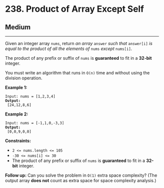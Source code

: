# 238. Product of Array Except Self

## Medium

***

Given an integer array `nums`, return _an array_ `answer` _such that_ `answer[i]` _is equal to the product of all the elements of_ `nums` _except_ `nums[i]`.

The product of any prefix or suffix of `nums` is **guaranteed** to fit in a **32-bit** integer.

You must write an algorithm that runs in `O(n)` time and without using the division operation.

&#x20;

**Example 1:**

<pre><code>Input: nums = [1,2,3,4]
<strong>Output:
</strong> [24,12,8,6]</code></pre>

**Example 2:**

<pre><code>Input: nums = [-1,1,0,-3,3]
<strong>Output:
</strong> [0,0,9,0,0]</code></pre>

&#x20;

**Constraints:**

* `2 <= nums.length <= 105`
* `-30 <= nums[i] <= 30`
* The product of any prefix or suffix of `nums` is **guaranteed** to fit in a **32-bit** integer.

&#x20;

**Follow up:** Can you solve the problem in `O(1)` extra space complexity? (The output array **does not** count as extra space for space complexity analysis.)
